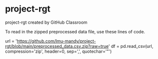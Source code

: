 # project-rgt
project-rgt created by GitHub Classroom

To read in the zipped preprocessed data file, use these lines of code.

url = 'https://github.com/lmu-mandy/project-rgt/blob/main/preprocessed_data.csv.zip?raw=true'
df = pd.read_csv(url, compression='zip', header=0, sep=',', quotechar='"')
